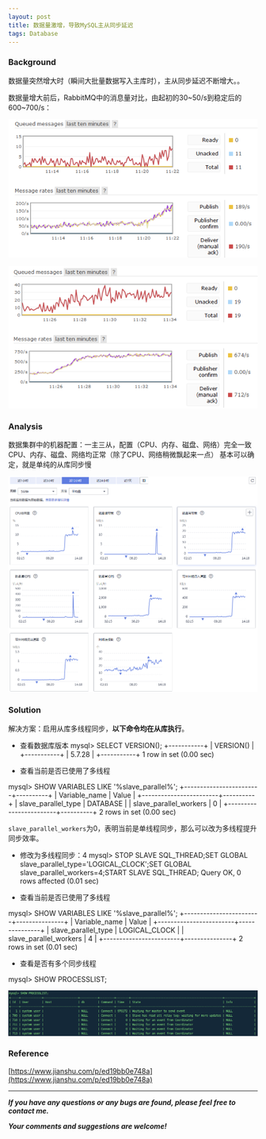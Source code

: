 ```yaml
---
layout: post
title: 数据量激增，导致MySQL主从同步延迟
tags: Database
---
```


### Background

数据量突然增大时（瞬间大批量数据写入主库时），主从同步延迟不断增大。。

数据量增大前后，RabbitMQ中的消息量对比，由起初的30~50/s到稳定后的600~700/s：

![2020-10-25-before.png](https://github.com/heartsuit/heartsuit.github.io/raw/master/pictures/2020-10-25-before.png)

![2020-10-25-after.png](https://github.com/heartsuit/heartsuit.github.io/raw/master/pictures/2020-10-25-after.png)

### Analysis

数据集群中的机器配置：一主三从，配置（CPU、内存、磁盘、网络）完全一致
CPU、内存、磁盘、网络均正常（除了CPU、网络稍微飘起来一点）
基本可以确定，就是单纯的从库同步慢

![2020-10-25-ServerStatus.jpg](https://github.com/heartsuit/heartsuit.github.io/raw/master/pictures/2020-10-25-ServerStatus.jpg)

### Solution

解决方案：启用从库多线程同步，**以下命令均在从库执行**。

- 查看数据库版本
mysql> SELECT VERSION();
+-----------+
| VERSION() |
+-----------+
| 5.7.28    |
+-----------+
1 row in set (0.00 sec)

- 查看当前是否已使用了多线程

mysql> SHOW VARIABLES LIKE '%slave_parallel%';
+------------------------+----------+
| Variable_name          | Value    |
+------------------------+----------+
| slave_parallel_type    | DATABASE |
| slave_parallel_workers | 0        |
+------------------------+----------+
2 rows in set (0.00 sec)

`slave_parallel_workers`为0，表明当前是单线程同步，那么可以改为多线程提升同步效率。

- 修改为多线程同步：4
mysql> STOP SLAVE SQL_THREAD;SET GLOBAL slave_parallel_type='LOGICAL_CLOCK';SET GLOBAL slave_parallel_workers=4;START SLAVE SQL_THREAD;
Query OK, 0 rows affected (0.01 sec)

- 查看当前是否已使用了多线程

mysql> SHOW VARIABLES LIKE '%slave_parallel%';
+------------------------+---------------+
| Variable_name          | Value         |
+------------------------+---------------+
| slave_parallel_type    | LOGICAL_CLOCK |
| slave_parallel_workers | 4             |
+------------------------+---------------+
2 rows in set (0.01 sec)

- 查看是否有多个同步线程

mysql> SHOW PROCESSLIST;

![2020-10-25-Processlist.png](https://github.com/heartsuit/heartsuit.github.io/raw/master/pictures/2020-10-25-Processlist.png)

### Reference

[https://www.jianshu.com/p/ed19bb0e748a](https://www.jianshu.com/p/ed19bb0e748a)

---

***If you have any questions or any bugs are found, please feel free to contact me.***

***Your comments and suggestions are welcome!***